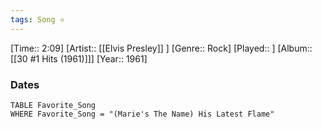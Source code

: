 ```yaml
---
tags: Song ⭐ 
---
```

[Time:: 2:09]
[Artist:: [[Elvis Presley]] ]
[Genre:: Rock]
[Played:: ]
[Album:: [[30 #1 Hits (1961)]]]
[Year:: 1961]
### Dates
````dataview
TABLE Favorite_Song
WHERE Favorite_Song = "(Marie's The Name) His Latest Flame"
````